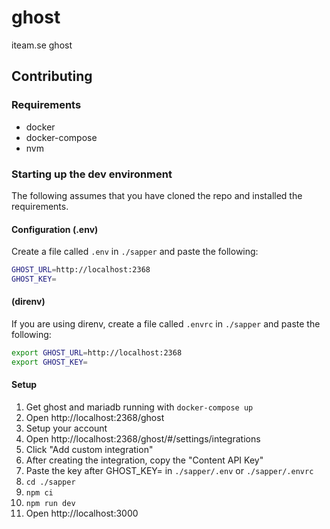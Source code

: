 # ghost

iteam.se ghost

## Contributing

### Requirements

- docker
- docker-compose
- nvm

### Starting up the dev environment

The following assumes that you have cloned the repo and installed the requirements.

#### Configuration (.env)

Create a file called `.env` in `./sapper` and paste the following:

```bash
GHOST_URL=http://localhost:2368
GHOST_KEY=
```

#### (direnv)

If you are using direnv, create a file called `.envrc` in `./sapper` and paste the following:

```bash
export GHOST_URL=http://localhost:2368
export GHOST_KEY=
```

#### Setup

1. Get ghost and mariadb running with `docker-compose up`
2. Open http://localhost:2368/ghost
3. Setup your account
4. Open http://localhost:2368/ghost/#/settings/integrations
5. Click "Add custom integration"
6. After creating the integration, copy the "Content API Key"
7. Paste the key after GHOST_KEY= in `./sapper/.env` or `./sapper/.envrc`
8. `cd ./sapper`
9. `npm ci`
10. `npm run dev`
11. Open http://localhost:3000
